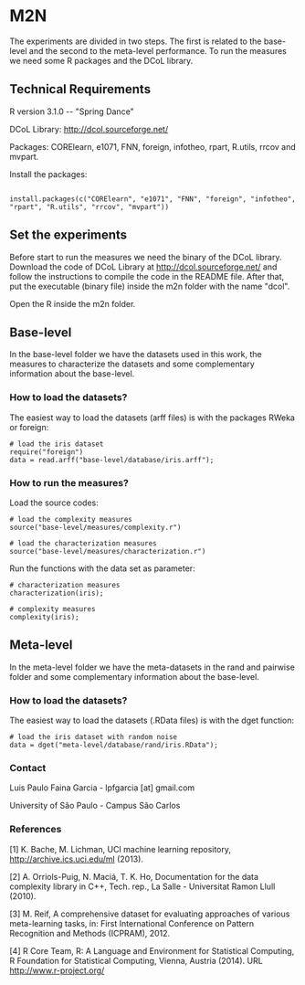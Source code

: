 M2N
===
The experiments are divided in two steps. The first is related to the base-level and the second to the meta-level performance. To run the measures we need some R packages and the DCoL library. 

## Technical Requirements

R version 3.1.0 -- "Spring Dance"

DCoL Library: http://dcol.sourceforge.net/ 

Packages: CORElearn, e1071, FNN, foreign, infotheo, rpart, R.utils, rrcov and mvpart.

Install the packages:

```

install.packages(c("CORElearn", "e1071", "FNN", "foreign", "infotheo", 
"rpart", "R.utils", "rrcov", "mvpart"))

```

## Set the experiments

Before start to run the measures we need the binary of the DCoL library. Download the code of DCoL Library at http://dcol.sourceforge.net/ and follow the instructions to compile the code in the README file. After that, put the executable (binary file) inside the m2n folder with the name "dcol".

Open the R inside the m2n folder.

## Base-level

In the base-level folder we have the datasets used in this work, the measures to characterize the datasets and some complementary information about the base-level.

### How to load the datasets?

The easiest way to load the datasets (arff files) is with the packages RWeka or foreign:

```
# load the iris dataset
require("foreign")
data = read.arff("base-level/database/iris.arff");

```

### How to run the measures?

Load the source codes:

```
# load the complexity measures
source("base-level/measures/complexity.r")

```

```
# load the characterization measures
source("base-level/measures/characterization.r")

```

Run the functions with the data set as parameter:

```
# characterization measures
characterization(iris);

# complexity measures
complexity(iris);
```

## Meta-level

In the meta-level folder we have the meta-datasets in the rand and pairwise folder and some complementary information about the base-level.

### How to load the datasets?

The easiest way to load the datasets (.RData files) is with the dget function:

```
# load the iris dataset with random noise
data = dget("meta-level/database/rand/iris.RData");

```

### Contact

Luis Paulo Faina Garcia - lpfgarcia [at] gmail.com

University of São Paulo - Campus São Carlos


### References

[1] K. Bache, M. Lichman, UCI machine learning repository, http://archive.ics.uci.edu/ml (2013).

[2] A. Orriols-Puig, N. Maciá, T. K. Ho, Documentation for the data complexity library in C++, Tech. rep., La Salle - Universitat Ramon Llull (2010).

[3] M. Reif, A comprehensive dataset for evaluating approaches of various meta-learning tasks, in: First International Conference on Pattern Recognition and Methods (ICPRAM), 2012.

[4] R Core Team, R: A Language and Environment for Statistical Computing, R Foundation for Statistical Computing, Vienna, Austria (2014). URL http://www.r-project.org/
